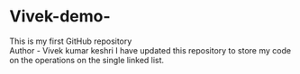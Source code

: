 # Vivek-demo-
This is my first  GitHub repository 
<br>
Author - Vivek kumar keshri
I have updated this repository to store 
my code on the operations on the single linked list.
